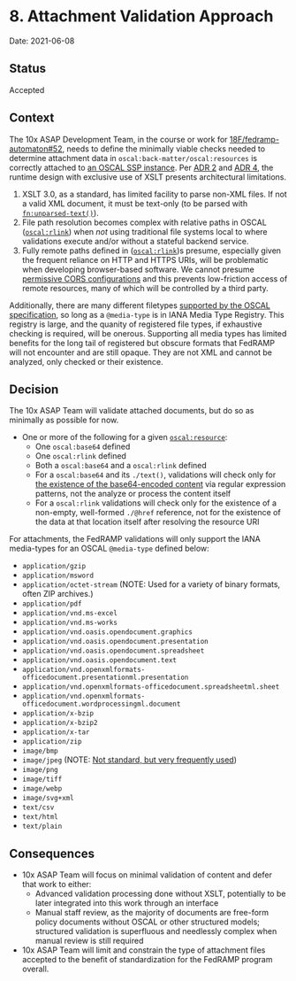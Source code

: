 # 8. Attachment Validation Approach

Date: 2021-06-08

## Status

Accepted

## Context

The 10x ASAP Development Team, in the course or work for [18F/fedramp-automaton#52](https://github.com/18F/fedramp-automation/issues/52), needs to define the minimally viable checks needed to determine attachment data in `oscal:back-matter/oscal:resources` is correctly attached to [an OSCAL SSP instance](https://pages.nist.gov/OSCAL/concepts/layer/implementation/ssp/). Per [ADR 2](./0002-xml-schematron-usage.md) and [ADR 4](./0004-xslt-function-library.md), the runtime design with exclusive use of XSLT presents architectural limitations.

1. XSLT 3.0, as a standard, has limited facility to parse non-XML files. If not a valid XML document, it must be text-only (to be parsed with [`fn:unparsed-text()`](https://www.w3.org/TR/xpath-functions-31/#func-unparsed-text)).
2. File path resolution becomes complex with relative paths in OSCAL ([`oscal:rlink`](https://pages.nist.gov/OSCAL/reference/latest/system-security-plan/xml-reference/#/system-security-plan/back-matter)) when _not_ using traditional file systems local to where validations execute and/or without a stateful backend service.
3. Fully remote paths defined in ([`oscal:rlink`](https://pages.nist.gov/OSCAL/reference/latest/system-security-plan/xml-reference/#/system-security-plan/back-matter))s presume, especially given the frequent reliance on HTTP and HTTPS URIs, will be problematic when developing browser-based software. We cannot presume [permissive CORS configurations](https://developer.mozilla.org/en-US/docs/Web/HTTP/CORS) and this prevents low-friction access of remote resources, many of which will be controlled by a third party.


Additionally, there are many different filetypes [supported by the OSCAL specification](https://pages.nist.gov/OSCAL/reference/latest/system-security-plan/json-reference/#/system-security-plan/back-matter/resources/rlinks/media-type), so long as a `@media-type` is in IANA Media Type Registry. This registry is large, and the quanity of registered file types, if exhaustive checking is required, will be onerous. Supporting all media types has limited benefits for the long tail of registered but obscure formats that FedRAMP will not encounter and are still opaque. They are not XML and cannot be analyzed, only checked or their existence.

## Decision

The 10x ASAP Team will validate attached documents, but do so as minimally as possible for now.

- One or more of the following for a given [`oscal:resource`](https://pages.nist.gov/OSCAL/reference/latest/system-security-plan/json-reference/#/system-security-plan/back-matter/resources/):
  - One `oscal:base64` defined
  - One `oscal:rlink` defined
  - Both a `oscal:base64` and a `oscal:rlink` defined
  - For a `oscal:base64` and its `./text()`, validations will check only for [the existence of the base64-encoded content](https://datatracker.ietf.org/doc/html/rfc4648#page-5) via regular expression patterns, not the analyze or process the content itself
  - For a `oscal:rlink` validations will check only for the existence of a non-empty, well-formed `./@href` reference, not for the existence of the data at that location itself after resolving the resource URI

For attachments, the FedRAMP validations will only support the IANA media-types for an OSCAL `@media-type` defined below:

- `application/gzip`
- `application/msword`
- `application/octet-stream` (NOTE: Used for a variety of binary formats, often ZIP archives.)
- `application/pdf`
- `application/vnd.ms-excel`
- `application/vnd.ms-works`
- `application/vnd.oasis.opendocument.graphics`
- `application/vnd.oasis.opendocument.presentation`
- `application/vnd.oasis.opendocument.spreadsheet`
- `application/vnd.oasis.opendocument.text`
- `application/vnd.openxmlformats-officedocument.presentationml.presentation`
- `application/vnd.openxmlformats-officedocument.spreadsheetml.sheet`
- `application/vnd.openxmlformats-officedocument.wordprocessingml.document`
- `application/x-bzip`
- `application/x-bzip2`
- `application/x-tar`
- `application/zip`
- `image/bmp`
- `image/jpeg` (NOTE: [Not standard, but very frequently used](https://stackoverflow.com/a/54488403))
- `image/png`
- `image/tiff`
- `image/webp`
- `image/svg+xml`
- `text/csv`
- `text/html`
- `text/plain`
## Consequences
- 10x ASAP Team will focus on minimal validation of content and defer that work to either:
  - Advanced validation processing done without XSLT, potentially to be later integrated into this work through an interface
  - Manual staff review, as the majority of documents are free-form policy documents without OSCAL or other structured models; structured validation is superfluous and needlessly complex when manual review is still required
- 10x ASAP Team will limit and constrain the type of attachment files accepted to the benefit of standardization for the FedRAMP program overall.
